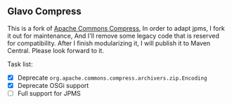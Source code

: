 Glavo Compress
---

This is a fork of [Apache Commons Compress](https://github.com/apache/commons-compress),
In order to adapt jpms, I fork it out for maintenance, And I'll remove some legacy code that is reserved for compatibility.
After I finish modularizing it, I will publish it to Maven Central. Please look forward to it.

Task list:

- [x] Deprecate `org.apache.commons.compress.archivers.zip.Encoding`
- [x] Deprecate OSGi support
- [ ] Full support for JPMS